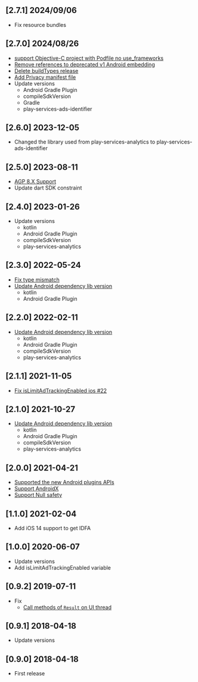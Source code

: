 ## [2.7.1] 2024/09/06

* Fix resource bundles

## [2.7.0] 2024/08/26

* [support Objective-C project with Podfile no use_frameworks](https://github.com/operando/advertising_id/pull/27)
* [Remove references to deprecated v1 Android embedding](https://github.com/operando/advertising_id/pull/49)
* [Delete buildTypes release](https://github.com/operando/advertising_id/pull/50)
* [Add Privacy manifest file](https://github.com/operando/advertising_id/pull/51)
* Update versions
  * Android Gradle Plugin
  * compileSdkVersion
  * Gradle
  * play-services-ads-identifier


## [2.6.0] 2023-12-05

* Changed the library used from play-services-analytics to play-services-ads-identifier


## [2.5.0] 2023-08-11

* [AGP 8.X Support](https://github.com/operando/advertising_id/pull/37)
* Update dart SDK constraint


## [2.4.0] 2023-01-26

* Update versions
  * kotlin
  * Android Gradle Plugin
  * compileSdkVersion
  * play-services-analytics

## [2.3.0] 2022-05-24

* [Fix type mismatch](https://github.com/operando/advertising_id/pull/30)
* [Update Android dependency lib version](https://github.com/operando/advertising_id/pull/31)
  * kotlin
  * Android Gradle Plugin

## [2.2.0] 2022-02-11

* [Update Android dependency lib version](https://github.com/operando/advertising_id/pull/26)
  * kotlin
  * Android Gradle Plugin
  * compileSdkVersion
  * play-services-analytics

## [2.1.1] 2021-11-05

* [Fix isLimitAdTrackingEnabled ios #22](https://github.com/operando/advertising_id/pull/22)


## [2.1.0] 2021-10-27

* [Update Android dependency lib version](https://github.com/operando/advertising_id/pull/18)
  * kotlin
  * Android Gradle Plugin
  * compileSdkVersion
  * play-services-analytics

## [2.0.0] 2021-04-21

* [Supported the new Android plugins APIs](https://github.com/operando/advertising_id/pull/7)
* [Support AndroidX](https://github.com/operando/advertising_id/pull/11)
* [Support Null safety](https://github.com/operando/advertising_id/pull/12) 

## [1.1.0] 2021-02-04

* Add iOS 14 support to get IDFA

## [1.0.0] 2020-06-07

* Update versions
* Add isLimitAdTrackingEnabled variable

## [0.9.2] 2019-07-11

* Fix
  * [Call methods of `Result` on UI thread](https://github.com/operando/advertising_id/pull/3)

## [0.9.1] 2018-04-18

* Update versions

## [0.9.0] 2018-04-18

* First release
